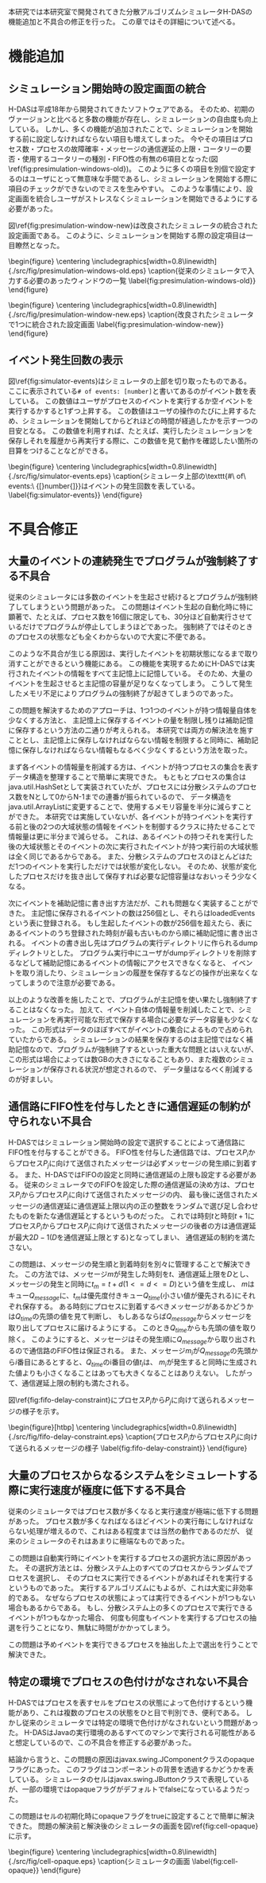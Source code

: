 本研究では本研究室で開発されてきた分散アルゴリズムシミュレータH-DASの機能追加と不具合の修正を行った。
この章ではその詳細について述べる。

# 機能追加

## シミュレーション開始時の設定画面の統合 

H-DASは平成18年から開発されてきたソフトウェアである。
そのため、初期のヴァージョンと比べると多数の機能が存在し、シミュレーションの自由度も向上している。
しかし、多くの機能が追加されたことで、シミュレーションを開始する前に設定しなければならない項目も増えてしまった。
今やその項目はプロセス数・プロセスの故障確率・メッセージの通信遅延の上限・コータリーの要否・使用するコータリーの種別・FIFO性の有無の6項目となった(図\ref{fig:presimulation-windows-old})。
このように多くの項目を別個で設定するのはユーザにとって無意味な手間であるし、シミュレーションを開始する際に項目のチェックができないのでミスを生みやすい。
このような事情により、設定画面を統合しユーザがストレスなくシミュレーションを開始できるようにする必要があった。

図\ref{fig:presimulation-window-new}は改良されたシミュレータの統合された設定画面である。
このように、シミュレーションを開始する際の設定項目は一目瞭然となった。

\begin{figure}
	\centering
	\includegraphics[width=0.8\linewidth]{./src/fig/presimulation-windows-old.eps}
	\caption{従来のシミュレータで入力する必要のあったウィンドウの一覧 \label{fig:presimulation-windows-old}}
\end{figure}

\begin{figure}
	\centering
	\includegraphics[width=0.8\linewidth]{./src/fig/presimulation-window-new.eps}
	\caption{改良されたシミュレータで1つに統合された設定画面 \label{fig:presimulation-window-new}}
\end{figure}

## イベント発生回数の表示

図\ref{fig:simulator-events}はシミュレータの上部を切り取ったものである。
ここに表示されている`# of events: [number]`と書いてあるのがイベント数を表している。
この数値はユーザがプロセスのイベントを実行するか空イベントを実行するかすると1ずつ上昇する。
この数値はユーザの操作のたびに上昇するため、シミュレーションを開始してからどれほどの時間が経過したかを示す一つの目安となる。
この数値を利用すれば、たとえば、実行したシミュレーションを保存しそれを履歴から再実行する際に、この数値を見て動作を確認したい箇所の目算をつけることなどができる。

\begin{figure}
	\centering
	\includegraphics[width=0.8\linewidth]{./src/fig/simulator-events.eps}
	\caption{シミュレータ上部の\texttt{\#\ of\ events:\ {[}number{]}}はイベントの発生回数を表している。 \label{fig:simulator-events}}
\end{figure}

# 不具合修正

## 大量のイベントの連続発生でプログラムが強制終了する不具合

従来のシミュレータには多数のイベントを生起させ続けるとプログラムが強制終了してしまうという問題があった。
この問題はイベント生起の自動化時に特に顕著で、たとえば、プロセス数を16個に限定しても、30分ほど自動実行させているだけでプログラムが停止してしまうほどであった。
強制終了ではそのときのプロセスの状態なども全くわからないので大変に不便である。

このような不具合が生じる原因は、実行したイベントを初期状態になるまで取り消すことができるという機能にある。
この機能を実現するためにH-DASでは実行されたイベントの情報をすべて主記憶上に記憶している。
そのため、大量のイベントを生起させると主記憶の容量が足りなくなってしまう。
こうして発生したメモリ不足によりプログラムの強制終了が起きてしまうのであった。

この問題を解決するためのアプローチは、1つ1つのイベントが持つ情報量自体を少なくする方法と、
主記憶上に保存するイベントの量を制限し残りは補助記憶に保存するという方法の二通りが考えられる。
本研究では両方の解決法を施すこととし、主記憶上に保存しなければならない情報を制限すると同時に、補助記憶に保存しなければならない情報もなるべく少なくするという方法を取った。

まず各イベントの情報量を削減する方は、イベントが持つプロセスの集合を表すデータ構造を整理することで簡単に実現できた。
もともとプロセスの集合はjava.util.HashSetとして実装されていたが、プロセスには分散システムのプロセス数をNとして0からN-1までの連番が振られているので、
データ構造をjava.util.ArrayListに変更することで、使用するメモリ容量を半分に減らすことができた。
本研究では実施していないが、各イベントが持つイベントを実行する前と後の2つの大域状態の情報をイベントを制御するクラスに持たせることで情報量は更に半分まで減らせる。
これは、あるイベントの持つそれを実行した後の大域状態とそのイベントの次に実行されたイベントが持つ実行前の大域状態は全く同じであるからである。
また、分散システムのプロセスのほとんどはただ1つのイベントを実行しただけでは状態が変化しない。
そのため、状態が変化したプロセスだけを抜き出して保存すれば必要な記憶容量はなおいっそう少なくなる。

次にイベントを補助記憶に書き出す方法だが、これも問題なく実装することができた。
主記憶に保存されるイベントの数は256個とし、それらはloadedEventsという表に登録される。
もし生起したイベントの数が256個を超えたら、表にあるイベントのうち登録された時刻が最も古いものから順に補助記憶に書き出される。
イベントの書き出し先はプログラムの実行ディレクトリに作られるdumpディレクトリとした。
プログラム実行中にユーザがdumpディレクトリを削除するなどして補助記憶にあるイベントの情報にアクセスできなくなると、
イベントを取り消したり、シミュレーションの履歴を保存するなどの操作が出来なくなってしまうので注意が必要である。

以上のような改善を施したことで、プログラムが主記憶を使い果たし強制終了することはなくなった。
加えて、イベント自体の情報量を削減したことで、シミュレーションを再実行可能な形式で保存する場合に必要なデータ容量も少なくなった。
この形式はデータのほぼすべてがイベントの集合によるもので占められていたからである。
シミュレーションの結果を保存するのは主記憶ではなく補助記憶なので、プログラムが強制終了するといった重大な問題とはいえないが、
この形式は場合によっては数GBの大きさになることもあり、また複数のシミュレーションが保存される状況が想定されるので、
データ量はなるべく削減するのが好ましい。

## 通信路にFIFO性を付与したときに通信遅延の制約が守られない不具合

H-DASではシミュレーション開始時の設定で選択することによって通信路にFIFO性を付与することができる。
FIFO性を付与した通信路では、プロセス$P_i$からプロセス$P_j$に向けて送信されたメッセージは必ずメッセージの発生順に到着する。
また、H-DASではFIFOの設定と同時に通信遅延の上限も設定する必要がある。
従来のシミュレータでのFIFOを設定した際の通信遅延の決め方は、プロセス$P_i$からプロセス$P_j$に向けて送信されたメッセージの内、
最も後に送信されたメッセージの通信遅延に通信遅延上限以内の正の整数をランダムで選び足し合わせたものを新たな通信遅延とするというものだった。
これでは時刻$t$と時刻$t+1$にプロセス$P_i$からプロセス$P_j$に向けて送信されたメッセージの後者の方は通信遅延が最大$2D-1$($D$を通信遅延上限とする)となってしまい、
通信遅延の制約を満たさない。

この問題は、メッセージの発生順と到着時刻を別々に管理することで解決できた。
この方法では、メッセージ$m$が発生した時刻を$t$、通信遅延上限を$D$とし、メッセージの発生と同時に$t_m=t+d(1<=d<=D)$という値を生成し、
$m$はキュー$Q_{message}$に、$t_m$は優先度付きキュー$Q_{time}$(小さい値が優先される)にそれぞれ保存する。
ある時刻にプロセスに到着するべきメッセージがあるかどうかは$Q_{time}$の先頭の値を見て判断し、
もしあるならば$Q_{message}$からメッセージを取り出してプロセスに届けるようにする。
このとき$Q_{time}$からも先頭の値を取り除く。
このようにすると、メッセージはその発生順に$Q_{message}$から取り出されるので通信路のFIFO性は保証される。
また、メッセージ$m_i$が$Q_{message}$の先頭から$i$番目にあるとすると、$Q_{time}$のi番目の値$t_i$は、
$m_i$が発生すると同時に生成された値よりも小さくなることはあっても大きくなることはありえない。
したがって、通信遅延上限の制約も満たされる。

図\ref{fig:fifo-delay-constraint}にプロセス$P_i$から$P_j$に向けて送られるメッセージの様子を示す。

\begin{figure}[htbp]
	\centering
	\includegraphics[width=0.8\linewidth]{./src/fig/fifo-delay-constraint.eps}
	\caption{プロセス$P_i$からプロセス$P_j$に向けて送られるメッセージの様子 \label{fig:fifo-delay-constraint}}
\end{figure}

## 大量のプロセスからなるシステムをシミュレートする際に実行速度が極度に低下する不具合 

従来のシミュレータではプロセス数が多くなると実行速度が極端に低下する問題があった。
プロセス数が多くなればなるほどイベントの実行毎にしなければならない処理が増えるので、これはある程度までは当然の動作であるのだが、
従来のシミュレータのそれはあまりに極端なものであった。

この問題は自動実行時にイベントを実行するプロセスの選択方法に原因があった。
その選択方法とは、分散システム上のすべてのプロセスからランダムでプロセスを選択し、
そのプロセスに実行できるイベントがあればそれを実行するというものであった。
実行するアルゴリズムにもよるが、これは大変に非効率的である。
なぜならプロセスの状態によっては実行できるイベントが1つもない場合もあるからである。
もし、分散システム上の多くのプロセスで実行できるイベントが1つもなかった場合、
何度も何度もイベントを実行するプロセスの抽選を行うことになり、無駄に時間がかかってしまう。

この問題は予めイベントを実行できるプロセスを抽出した上で選出を行うことで解決できた。

## 特定の環境でプロセスの色付けがなされない不具合

H-DASではプロセスを表すセルをプロセスの状態によって色付けするという機能があり、これは複数のプロセスの状態をひと目で判別でき、便利である。
しかし従来のシミュレータでは特定の環境で色付けがなされないという問題があった。
H-DASはJavaの実行環境のあるすべてのマシンで実行される可能性があると想定しているので、この不具合を修正する必要があった。

結論から言うと、この問題の原因はjavax.swing.JComponentクラスのopaqueフラグにあった。
このフラグはコンポーネントの背景を透過するかどうかを表している。
シミュレータのセルはjavax.swing.JButtonクラスで表現しているが、一部の環境ではopaqueフラグがデフォルトでfalseになっているようだった。

この問題はセルの初期化時にopaqueフラグをtrueに設定することで簡単に解決できた。
問題の解決前と解決後のシミュレータの画面を図\ref{fig:cell-opaque}に示す。

\begin{figure}
	\centering
	\includegraphics[width=0.8\linewidth]{./src/fig/cell-opaque.eps}
	\caption{シミュレータの画面 \label{fig:cell-opaque}}
\end{figure}
